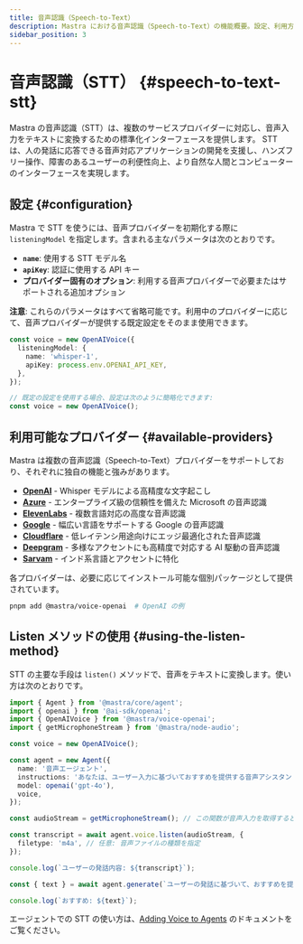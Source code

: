 ```yaml
---
title: 音声認識（Speech-to-Text）
description: Mastra における音声認識（Speech-to-Text）の機能概要。設定、利用方法、音声プロバイダーとの連携について解説します。
sidebar_position: 3
---
```


# 音声認識（STT） \{#speech-to-text-stt\}

Mastra の音声認識（STT）は、複数のサービスプロバイダーに対応し、音声入力をテキストに変換するための標準化インターフェースを提供します。
STT は、人の発話に応答できる音声対応アプリケーションの開発を支援し、ハンズフリー操作、障害のあるユーザーの利便性向上、より自然な人間とコンピューターのインターフェースを実現します。

## 設定 \{#configuration\}

Mastra で STT を使うには、音声プロバイダーを初期化する際に `listeningModel` を指定します。含まれる主なパラメータは次のとおりです。

* **`name`**: 使用する STT モデル名
* **`apiKey`**: 認証に使用する API キー
* **プロバイダー固有のオプション**: 利用する音声プロバイダーで必要またはサポートされる追加オプション

**注意**: これらのパラメータはすべて省略可能です。利用中のプロバイダーに応じて、音声プロバイダーが提供する既定設定をそのまま使用できます。

```typescript
const voice = new OpenAIVoice({
  listeningModel: {
    name: 'whisper-1',
    apiKey: process.env.OPENAI_API_KEY,
  },
});

// 既定の設定を使用する場合、設定は次のように簡略化できます:
const voice = new OpenAIVoice();
```

## 利用可能なプロバイダー \{#available-providers\}

Mastra は複数の音声認識（Speech-to-Text）プロバイダーをサポートしており、それぞれに独自の機能と強みがあります。

* [**OpenAI**](/docs/reference/voice/openai/) - Whisper モデルによる高精度な文字起こし
* [**Azure**](/docs/reference/voice/azure/) - エンタープライズ級の信頼性を備えた Microsoft の音声認識
* [**ElevenLabs**](/docs/reference/voice/elevenlabs/) - 複数言語対応の高度な音声認識
* [**Google**](/docs/reference/voice/google/) - 幅広い言語をサポートする Google の音声認識
* [**Cloudflare**](/docs/reference/voice/cloudflare/) - 低レイテンシ用途向けにエッジ最適化された音声認識
* [**Deepgram**](/docs/reference/voice/deepgram/) - 多様なアクセントにも高精度で対応する AI 駆動の音声認識
* [**Sarvam**](/docs/reference/voice/sarvam/) - インド系言語とアクセントに特化

各プロバイダーは、必要に応じてインストール可能な個別パッケージとして提供されています。

```bash
pnpm add @mastra/voice-openai  # OpenAI の例
```

## Listen メソッドの使用 \{#using-the-listen-method\}

STT の主要な手段は `listen()` メソッドで、音声をテキストに変換します。使い方は次のとおりです。

```typescript
import { Agent } from '@mastra/core/agent';
import { openai } from '@ai-sdk/openai';
import { OpenAIVoice } from '@mastra/voice-openai';
import { getMicrophoneStream } from '@mastra/node-audio';

const voice = new OpenAIVoice();

const agent = new Agent({
  name: '音声エージェント',
  instructions: 'あなたは、ユーザー入力に基づいておすすめを提供する音声アシスタントです。',
  model: openai('gpt-4o'),
  voice,
});

const audioStream = getMicrophoneStream(); // この関数が音声入力を取得すると仮定

const transcript = await agent.voice.listen(audioStream, {
  filetype: 'm4a', // 任意: 音声ファイルの種類を指定
});

console.log(`ユーザーの発話内容: ${transcript}`);

const { text } = await agent.generate(`ユーザーの発話に基づいて、おすすめを提供してください: ${transcript}`);

console.log(`おすすめ: ${text}`);
```

エージェントでの STT の使い方は、[Adding Voice to Agents](../agents/adding-voice) のドキュメントをご覧ください。
